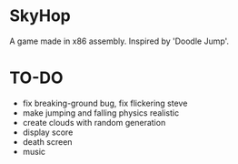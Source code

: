 # SkyHop
A game made in x86 assembly. Inspired by 'Doodle Jump'.

# TO-DO
- fix breaking-ground bug, fix flickering steve
- make jumping and falling physics realistic
- create clouds with random generation
- display score
- death screen
- music
